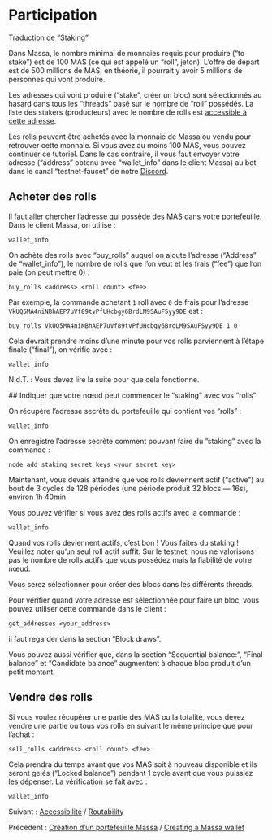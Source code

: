 # Participation

Traduction de [“Staking](https://docs.massa.net/en/latest/testnet/staking.html)”

Dans Massa, le nombre minimal de monnaies requis pour produire (“to stake”) est de 100 MAS (ce qui est appelé un “roll”, jeton). L’offre de départ est de 500 millions de MAS, en théorie, il pourrait y avoir 5 millions de personnes qui vont produire.

Les adresses qui vont produire (“stake”, créer un bloc) sont sélectionnés au hasard dans tous les “threads” basé sur le nombre de “roll” possédés. La liste des stakers (producteurs) avec le nombre de rolls est [accessible à cette adresse](https://massa.net/testnet/staking/).

Les rolls peuvent être achetés avec la monnaie de Massa ou vendu pour retrouver cette monnaie. Si vous avez au moins 100 MAS, vous pouvez continuer ce tutoriel. Dans le cas contraire, il vous faut envoyer votre adresse (“address” obtenu avec “wallet_info” dans le client Massa) au bot dans le canal “testnet-faucet” de notre [Discord](https://discord.com/invite/massa).
## Acheter des rolls

Il faut aller chercher l’adresse qui possède des MAS dans votre portefeuille. Dans le client Massa, on utilise :

`wallet_info`

On achète des rolls avec “buy_rolls” auquel on ajoute l’adresse (“Address” de “wallet_info”), le nombre de rolls que l’on veut et les frais (“fee”) que l’on paie (on peut mettre 0) :

`buy_rolls <address> <roll count> <fee>`

Par exemple, la commande achetant `1` roll avec `0` de frais pour l’adresse `VkUQ5MA4niNBhAEP7uVf89tvPfUHcbgy6BrdLM9SAuFSyy9DE` est :

`buy_rolls VkUQ5MA4niNBhAEP7uVf89tvPfUHcbgy6BrdLM9SAuFSyy9DE 1 0`

Cela devrait prendre moins d’une minute pour vos rolls parviennent à l’étape finale (“final”), on vérifie avec :

`wallet_info`

N.d.T. : Vous devez lire la suite pour que cela fonctionne.

## Indiquer que votre nœud peut commencer le “staking” avec vos “rolls”

On récupère l’adresse secrète du portefeuille qui contient vos “rolls” :

`wallet_info`

On enregistre l’adresse secrète comment pouvant faire du ”staking” avec la commande :

`node_add_staking_secret_keys <your_secret_key>`

Maintenant, vous devais attendre que vos rolls deviennent actif (“active”) au bout de 3 cycles de 128 périodes (une période produit 32 blocs — 16s), environ 1h 40min

Vous pouvez vérifier si vous avez des rolls actifs avec la commande :

`wallet_info`

Quand vos rolls deviennent actifs, c’est bon ! Vous faites du staking ! Veuillez noter qu’un seul roll actif suffit. Sur le testnet, nous ne valorisons pas le nombre de rolls actifs que vous possédez mais la fiabilité de votre nœud.

Vous serez sélectionner pour créer des blocs dans les différents threads.

Pour vérifier quand votre adresse est sélectionnée pour faire un bloc, vous pouvez utiliser cette commande dans le client :

`get_addresses <your_address>`

il faut regarder dans la section “Block draws”.

Vous pouvez aussi vérifier que, dans la section “Sequential balance:”, “Final balance” et “Candidate balance” augmentent à chaque bloc produit d’un petit montant.
## Vendre des rolls

Si vous voulez récupérer une partie des MAS ou la totalité, vous devez vendre une partie ou tous vos rolls en suivant le même principe que pour l’achat :

`sell_rolls <address> <roll count> <fee>`

Cela prendra du temps avant que vos MAS soit à nouveau disponible et ils seront gelés (“Locked balance”) pendant 1 cycle avant que vous puissiez les dépenser. La vérification se fait avec :

`wallet_info`

Suivant : [Accessibilité](./Routability.md) / [Routability](https://docs.massa.net/en/latest/testnet/routability.html)

Précédent : [Création d’un portefeuille Massa](./Creating_a_massa_wallet.md) / [Creating a Massa wallet](https://docs.massa.net/en/latest/testnet/wallet.html)
